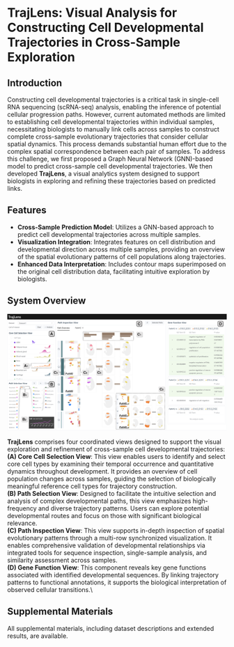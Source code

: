 # TrajLens: Visual Analysis for Constructing Cell Developmental Trajectories in Cross-Sample Exploration

## Introduction

Constructing cell developmental trajectories is a critical task in single-cell RNA sequencing (scRNA-seq) analysis, enabling the inference of potential cellular progression paths. However, current automated methods are limited to establishing cell developmental trajectories within individual samples, necessitating biologists to manually link cells across samples to construct complete cross-sample evolutionary trajectories that consider cellular spatial dynamics. This process demands substantial human effort due to the complex spatial correspondence between each pair of samples.
To address this challenge, we first proposed a Graph Neural Network (GNN)-based model to predict cross-sample cell developmental trajectories. We then developed **TrajLens**, a visual analytics system designed to support biologists in exploring and refining these trajectories based on predicted links.

## Features

- **Cross-Sample Prediction Model**: Utilizes a GNN-based approach to predict cell developmental trajectories across multiple samples.
- **Visualization Integration**: Integrates features on cell distribution and developmental direction across multiple samples, providing an overview of the spatial evolutionary patterns of cell populations along trajectories.
- **Enhanced Data Interpretation**: Includes contour maps superimposed on the original cell distribution data, facilitating intuitive exploration by biologists.

## System Overview

![](figs/overview.png)
  
  **TrajLens** comprises four coordinated views designed to support the visual exploration and refinement of cross-sample cell developmental trajectories:\
  **(A) Core Cell Selection View**: This view enables users to identify and select core cell types by examining their temporal occurrence and quantitative dynamics throughout development. It provides an overview of cell population changes across samples, guiding the selection of biologically meaningful reference cell types for trajectory construction.\
  **(B) Path Selection View**: Designed to facilitate the intuitive selection and analysis of complex developmental paths, this view emphasizes high-frequency and diverse trajectory patterns. Users can explore potential developmental routes and focus on those with significant biological relevance.\
  **(C) Path Inspection View**: This view supports in-depth inspection of spatial evolutionary patterns through a multi-row synchronized visualization. It enables comprehensive validation of developmental relationships via integrated tools for sequence inspection, single-sample analysis, and similarity assessment across samples.\
  **(D) Gene Function View**: This component reveals key gene functions associated with identified developmental sequences. By linking trajectory patterns to functional annotations, it supports the biological interpretation of observed cellular transitions.\
## Supplemental Materials
  
  All supplemental materials, including dataset descriptions and extended results, are available.
